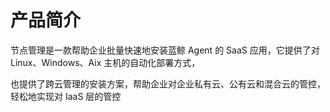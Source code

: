 # 产品简介

节点管理是一款帮助企业批量快速地安装蓝鲸 Agent 的 SaaS 应用，它提供了对 Linux、Windows、Aix 主机的自动化部署方式，

也提供了跨云管理的安装方案，帮助企业对企业私有云、公有云和混合云的管控，轻松地实现对 IaaS 层的管控

